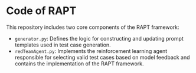 # Code of RAPT

This repository includes two core components of the RAPT framework:

- `generator.py`: Defines the logic for constructing and updating prompt templates used in test case generation.
- `redTeamAgent.py`: Implements the reinforcement learning agent responsible for selecting valid test cases based on model feedback and contains the implementation of the RAPT framework.

